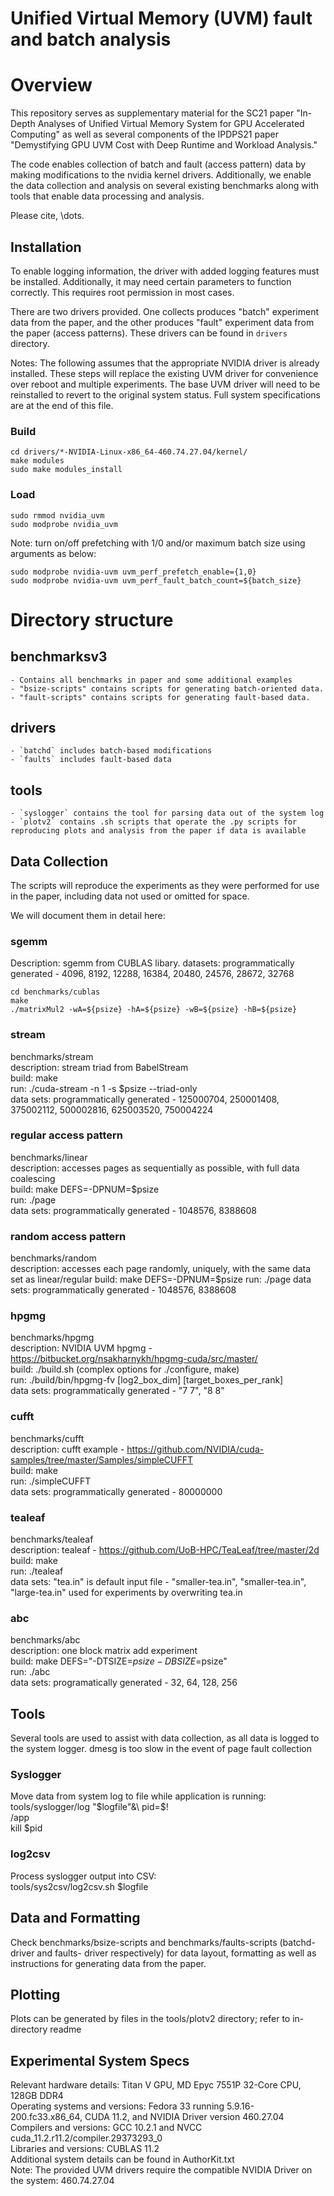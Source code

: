 # Unified Virtual Memory (UVM) fault and batch analysis

# Overview
This repository serves as supplementary material for the SC21 paper "In-Depth
Analyses of Unified Virtual Memory System for GPU Accelerated Computing" as well
as several components of the IPDPS21 paper "Demystifying GPU UVM Cost with Deep
Runtime and Workload Analysis."

The code enables collection of batch and fault (access pattern) data by making
modifications to the nvidia kernel drivers. Additionally, we enable the data
collection and analysis on several existing benchmarks along with tools that
enable data processing and analysis.

Please cite, \dots.

## Installation
To enable logging information, the driver with added logging features must be
installed. Additionally, it may need certain parameters to function correctly.
This requires root permission in most cases.

There are two drivers provided. One collects produces "batch" experiment data
from the paper, and the other produces "fault" experiment data from the paper
(access patterns). These drivers can be found in `drivers` directory.

Notes: The following assumes that the appropriate NVIDIA driver is already
installed. These steps will replace the  existing UVM driver for convenience
over reboot and multiple experiments. The base UVM driver will need to  be
reinstalled to revert to the original system status. Full system specifications
are at the end of this file.

### Build
```
cd drivers/*-NVIDIA-Linux-x86_64-460.74.27.04/kernel/
make modules
sudo make modules_install
```

### Load
```
sudo rmmod nvidia_uvm
sudo modprobe nvidia_uvm
```

Note: turn on/off prefetching with 1/0 and/or maximum batch size using arguments
as below:

```
sudo modprobe nvidia-uvm uvm_perf_prefetch_enable={1,0}
sudo modprobe nvidia-uvm uvm_perf_fault_batch_count=${batch_size}
```

# Directory structure

## benchmarksv3
    - Contains all benchmarks in paper and some additional examples
    - "bsize-scripts" contains scripts for generating batch-oriented data.
    - "fault-scripts" contains scripts for generating fault-based data.
## drivers
    - `batchd` includes batch-based modifications
    - `faults` includes fault-based data
## tools
    - `syslogger` contains the tool for parsing data out of the system log
    - `plotv2` contains .sh scripts that operate the .py scripts for reproducing plots and analysis from the paper if data is available

## Data Collection
The scripts will reproduce the experiments as they were performed for use in the
paper, including data not used or omitted for space.

We will document them in detail here:

### sgemm
Description: sgemm from CUBLAS libary.
datasets: programmatically generated - 4096, 8192, 12288, 16384, 20480, 24576, 28672, 32768

```
cd benchmarks/cublas
make
./matrixMul2 -wA=${psize} -hA=${psize} -wB=${psize} -hB=${psize}
```


### stream
benchmarks/stream\
description: stream triad from BabelStream\
build: make\
run: ./cuda-stream -n 1 -s $psize --triad-only\
data sets: programmatically generated - 125000704, 250001408, 375002112, 500002816, 625003520, 750004224

### regular access pattern
benchmarks/linear\
description: accesses pages as sequentially as possible, with full data coalescing\
build: make DEFS=-DPNUM=$psize\
run: ./page\
data sets: programmatically generated - 1048576, 8388608

### random access pattern
benchmarks/random\
description: accesses each page randomly, uniquely, with the same data set as linear/regular
build: make DEFS=-DPNUM=$psize
run: ./page
data sets: programmatically generated - 1048576, 8388608

### hpgmg
benchmarks/hpgmg\
description: NVIDIA UVM hpgmg - https://bitbucket.org/nsakharnykh/hpgmg-cuda/src/master/ \
build: ./build.sh (complex options for ./configure, make)\
run: ./build/bin/hpgmg-fv [log2_box_dim]  [target_boxes_per_rank]\
data sets: programmatically generated - "7 7", "8 8"

### cufft
benchmarks/cufft\
description: cufft example - https://github.com/NVIDIA/cuda-samples/tree/master/Samples/simpleCUFFT \
build: make\
run: ./simpleCUFFT\
data sets: programmatically generated - 80000000

### tealeaf
benchmarks/tealeaf\
description: tealeaf - https://github.com/UoB-HPC/TeaLeaf/tree/master/2d \
build: make\
run: ./tealeaf\
data sets: "tea.in" is default input file - "smaller-tea.in", "smaller-tea.in", "large-tea.in" used for experiments by overwriting tea.in

### abc
benchmarks/abc\
description: one block matrix add experiment\
build: make DEFS="-DTSIZE=$psize -DBSIZE=$psize"\
run: ./abc\
data sets: programatically generated - 32, 64, 128, 256

## Tools
Several tools are used to assist with data collection, as all data is logged to the system logger. dmesg is too slow in the event of page fault collection

### Syslogger
Move data from system log to file while application is running:\
tools/syslogger/log "$logfile"&\
pid=$!\
<path>/app\
kill $pid

### log2csv
Process syslogger output into CSV:\
tools/sys2csv/log2csv.sh $logfile

## Data and Formatting
Check benchmarks/bsize-scripts and benchmarks/faults-scripts (batchd- driver and faults- driver respectively) 
for data layout, formatting as well as instructions for generating data from the paper.

## Plotting
Plots can be generated by files in the tools/plotv2 directory; refer to in-directory readme

## Experimental System Specs
Relevant hardware details: Titan V GPU, MD Epyc 7551P 32-Core CPU, 128GB DDR4\
Operating systems and versions: Fedora 33 running 5.9.16-200.fc33.x86\_64, CUDA 11.2, and NVIDIA Driver version 460.27.04\
Compilers and versions: GCC 10.2.1 and NVCC cuda\_11.2.r11.2/compiler.29373293\_0\
Libraries and versions: CUBLAS 11.2\
Additional system details can be found in AuthorKit.txt\
Note: The provided UVM drivers require the compatible NVIDIA Driver on the system: 460.74.27.04

